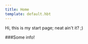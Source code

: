 ```yaml
---
title: Home
template: default.hbt
---
```

Hi, this is my start page; neat ain't it? ;)

###Some info!